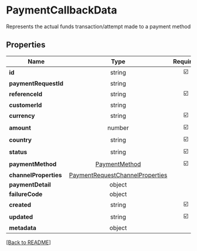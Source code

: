 # PaymentCallbackData

Represents the actual funds transaction/attempt made to a payment method

## Properties

| Name | Type | Required | Description | Examples |
|------------|:-------------:|:-------------:|-------------|:-------------:|
| **id** |string | ☑️ |  | | |
| **paymentRequestId** |string |  |  | | |
| **referenceId** |string | ☑️ |  | | |
| **customerId** |string |  |  | | |
| **currency** |string | ☑️ |  | | |
| **amount** |number | ☑️ |  | | |
| **country** |string | ☑️ |  | | |
| **status** |string | ☑️ |  | | |
| **paymentMethod** |[PaymentMethod](PaymentMethod.md) | ☑️ |  | | |
| **channelProperties** |[PaymentRequestChannelProperties](PaymentRequestChannelProperties.md) |  |  | | |
| **paymentDetail** |object |  |  | | |
| **failureCode** |object |  |  | | |
| **created** |string | ☑️ |  | | |
| **updated** |string | ☑️ |  | | |
| **metadata** |object |  |  | | |



[[Back to README]](../../README.md)